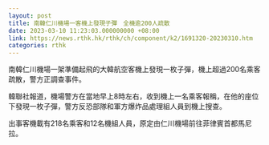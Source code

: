 ```yaml
---
layout: post
title: 南韓仁川機場一客機上發現子彈　全機逾200人疏散
date: 2023-03-10 11:23:03.000000000 +08:00
link: https://news.rthk.hk/rthk/ch/component/k2/1691320-20230310.htm
categories: rthk
---
```


南韓仁川機場一架準備起飛的大韓航空客機上發現一枚子彈，機上超過200名乘客疏散，警方正調查事件。

韓聯社報道，機場警方在當地早上8時左右，收到機上一名乘客報稱，在他的座位下發現一枚子彈，警方反恐部隊和軍方爆炸品處理組人員到機上搜查。

出事客機載有218名乘客和12名機組人員，原定由仁川機場前往菲律賓首都馬尼拉。
